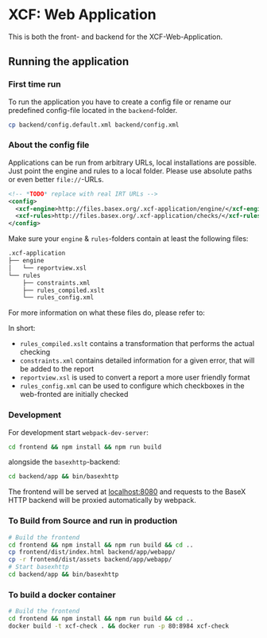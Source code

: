 # XCF: Web Application

This is both the front- and backend for the XCF-Web-Application.

## Running the application

### First time run
To run the application you have to create a config file or rename our predefined config-file located in the `backend`-folder.

```bash
cp backend/config.default.xml backend/config.xml
```

### About the config file

Applications can be run from arbitrary URLs, local installations are possible.
Just point the engine and rules to a local folder. Please use absolute paths or even better
`file://`-URLs.

```xml
<!-- *TODO* replace with real IRT URLs -->
<config>
  <xcf-engine>http://files.basex.org/.xcf-application/engine/</xcf-engine>
  <xcf-rules>http://files.basex.org/.xcf-application/checks/</xcf-rules>
</config>
```

Make sure your `engine` & `rules`-folders contain at least the following files:

```bash
.xcf-application
├── engine
│   └── reportview.xsl
└── rules
    ├── constraints.xml
    ├── rules_compiled.xslt
    └── rules_config.xml
```

For more information on what these files do, please refer to: 

In short: 



* `rules_compiled.xslt` contains a transformation that performs the actual checking
* `constraints.xml` contains detailed information for a given error, that will be added to the report
* `reportview.xsl` is used to convert a report a more user friendly format
* `rules_config.xml` can be used to configure which checkboxes in the web-fronted are initially checked

### Development

For development start `webpack-dev-server`:

```bash
cd frontend && npm install && npm run build
```

alongside the `basexhttp`-backend:

```bash
cd backend/app && bin/basexhttp
````

The frontend will be served at [localhost:8080](http://localhost:8080) and requests to the BaseX HTTP backend will be proxied automatically by webpack.

### To Build from Source and run in production

```bash
# Build the frontend
cd frontend && npm install && npm run build && cd ..
cp frontend/dist/index.html backend/app/webapp/
cp -r frontend/dist/assets backend/app/webapp/
# Start basexhttp
cd backend/app && bin/basexhttp
```

### To build a docker container

```bash
# Build the frontend
cd frontend && npm install && npm run build && cd ..
docker build -t xcf-check . && docker run -p 80:8984 xcf-check
```
